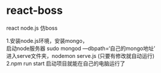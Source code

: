 # react-boss
react node.js 仿boss

1.安装node.js环境，安装mongo，</br>
启动node服务器 sudo mongod —dbpath=‘自己的mongo地址’ </br>
进入serve文件夹，nodemon serve.js  (只要有修改就自动运行)</br>
2.npm run start 启动项目就能在自己的电脑运行了

